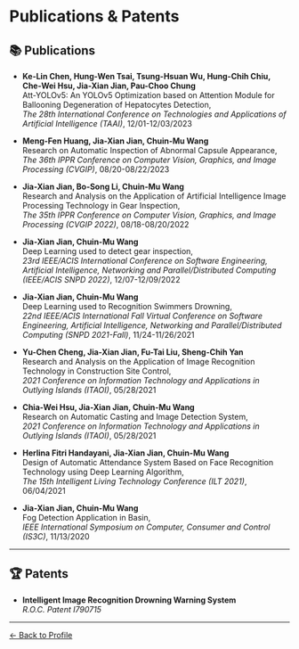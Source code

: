 # Publications & Patents

## 📚 Publications

- **Ke-Lin Chen, Hung-Wen Tsai, Tsung-Hsuan Wu, Hung-Chih Chiu, Che-Wei Hsu, Jia-Xian Jian, Pau-Choo Chung**  
  Att-YOLOv5: An YOLOv5 Optimization based on Attention Module for Ballooning Degeneration of Hepatocytes Detection,  
  *The 28th International Conference on Technologies and Applications of Artificial Intelligence (TAAI)*, 12/01-12/03/2023

- **Meng-Fen Huang, Jia-Xian Jian, Chuin-Mu Wang**  
  Research on Automatic Inspection of Abnormal Capsule Appearance,  
  *The 36th IPPR Conference on Computer Vision, Graphics, and Image Processing (CVGIP)*, 08/20-08/22/2023

- **Jia-Xian Jian, Bo-Song Li, Chuin-Mu Wang**  
  Research and Analysis on the Application of Artificial Intelligence Image Processing Technology in Gear Inspection,  
  *The 35th IPPR Conference on Computer Vision, Graphics, and Image Processing (CVGIP 2022)*, 08/18-08/20/2022

- **Jia-Xian Jian, Chuin-Mu Wang**  
  Deep Learning used to detect gear inspection,  
  *23rd IEEE/ACIS International Conference on Software Engineering, Artificial Intelligence, Networking and Parallel/Distributed Computing (IEEE/ACIS SNPD 2022)*, 12/07-12/09/2022

- **Jia-Xian Jian, Chuin-Mu Wang**  
  Deep Learning used to Recognition Swimmers Drowning,  
  *22nd IEEE/ACIS International Fall Virtual Conference on Software Engineering, Artificial Intelligence, Networking and Parallel/Distributed Computing (SNPD 2021-Fall)*, 11/24-11/26/2021

- **Yu-Chen Cheng, Jia-Xian Jian, Fu-Tai Liu, Sheng-Chih Yan**  
  Research and Analysis on the Application of Image Recognition Technology in Construction Site Control,  
  *2021 Conference on Information Technology and Applications in Outlying Islands (ITAOI)*, 05/28/2021

- **Chia-Wei Hsu, Jia-Xian Jian, Chuin-Mu Wang**  
  Research on Automatic Casting and Image Detection System,  
  *2021 Conference on Information Technology and Applications in Outlying Islands (ITAOI)*, 05/28/2021

- **Herlina Fitri Handayani, Jia-Xian Jian, Chuin-Mu Wang**  
  Design of Automatic Attendance System Based on Face Recognition Technology using Deep Learning Algorithm,  
  *The 15th Intelligent Living Technology Conference (ILT 2021)*, 06/04/2021

- **Jia-Xian Jian, Chuin-Mu Wang**  
  Fog Detection Application in Basin,  
  *IEEE International Symposium on Computer, Consumer and Control (IS3C)*, 11/13/2020

---

## 🏆 Patents

- **Intelligent Image Recognition Drowning Warning System**  
  _R.O.C. Patent I790715_

---

[← Back to Profile](./README.md)
